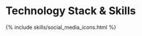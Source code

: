 # <i class="fa fa-laptop"></i> Technology Stack & Skills

{% include skills/social_media_icons.html %}

